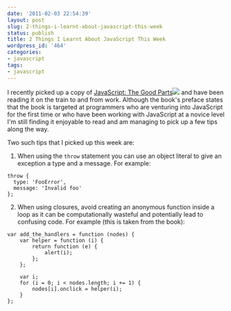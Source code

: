 ```yaml
---
date: '2011-02-03 22:54:39'
layout: post
slug: 2-things-i-learnt-about-javascript-this-week
status: publish
title: 2 Things I Learnt About JavaScript This Week
wordpress_id: '464'
categories:
- javascript
tags:
- javascript
---
```


I recently picked up a copy of [JavaScript: The Good Parts](http://www.amazon.co.uk/gp/product/0596517742?ie=UTF8&tag=strasanox-21&linkCode=as2&camp=1634&creative=19450&creativeASIN=0596517742)![](http://www.assoc-amazon.co.uk/e/ir?t=strasanox-21&l=as2&o=2&a=0596517742) and have been reading it on the train to and from work. Although the book's preface states that the book is targeted at programmers who are venturing into JavaScript for the first time or who have been working with JavaScript at a novice level I'm still finding it enjoyable to read and am managing to pick up a few tips along the way.

Two such tips that I picked up this week are:
	
  1. When using the `throw` statement you can use an object literal to give an exception a type and a message. For example:

    throw {
      type: 'FooError',
      message: 'Invalid foo'
    };
	
  2. When using closures, avoid creating an anonymous function inside a loop as it can be computationally wasteful and potentially lead to confusing code. For example (this is taken from the book):
    
    var add_the_handlers = function (nodes) { 
    	var helper = function (i) {
    		return function (e) { 
    			alert(i);
    		};
    	}; 
    	
    	var i; 
    	for (i = 0; i < nodes.length; i += 1) {
    		nodes[i].onclick = helper(i);
    	}
    };	
	
